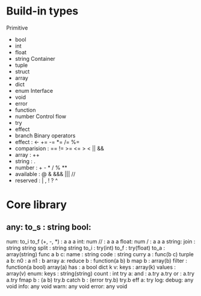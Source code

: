 # Build-in types
Primitive
- bool
- int
- float
- string
Container
- tuple
- struct
- array
- dict
- enum
Interface
- void
- error
- function
- number
Control flow
- try
- effect
- branch
Binary operators
- effect      : <- += -= *= /= %=
- comparision : == != >= <= > < || &&
- array       : ++
- string      : .
- number      : + - * / % **
- available   : @ & &&& ||| //
- reserved    : | , ! ? ^

# Core library
any:
  to_s : string
bool:
  -
num:
  to_i
  to_f
  (+, -, *) : a a a
int:
  num
  // : a a a
float:
  num
  / : a a a
string:
  join : string string
  split : string string
  to_i : try(int)
  to_f : try(float)
  to_a : array(string)
func a b c:
  name : string
  code : string
  curry a : func(b c)
turple a b:
  n0 : a
  n1 : b
array a:
  reduce b : function(a b) b
  map b : array(b)
  filter : function(a bool) array(a)
  has : a bool
dict k v:
  keys : array(k)
  values : array(v)
enum:
  keys : string(string)
  count : int
try a:
  and : a.try a.try
  or : a.try a.try
  fmap b : (a b) try.b
  catch b : (error try.b) try.b
eff a:
  try
log:
  debug: any void
  info: any void
  warn: any void
  error: any void
